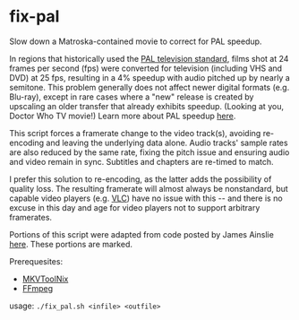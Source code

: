 # fix-pal

Slow down a Matroska-contained movie to correct for PAL speedup.

In regions that historically used the
[PAL television standard](https://en.wikipedia.org/wiki/PAL), films shot at 24
frames per second (fps) were converted for television (including VHS and DVD)
at 25 fps, resulting in a 4% speedup with audio pitched up by nearly a
semitone. This problem generally does not affect newer digital formats (e.g.
Blu-ray), except in rare cases where a "new" release is created by upscaling an
older transfer that already exhibits speedup. (Looking at you, Doctor Who TV
movie!) Learn more about PAL speedup
[here](https://en.wikipedia.org/wiki/576i#PAL_speed-up).

This script forces a framerate change to the video track(s), avoiding
re-encoding and leaving the underlying data alone. Audio tracks' sample rates
are also reduced by the same rate, fixing the pitch issue and ensuring audio
and video remain in sync. Subtitles and chapters are re-timed to match.

I prefer this solution to re-encoding, as the latter adds the possibility of
quality loss. The resulting framerate will almost always be nonstandard, but
capable video players (e.g. [VLC](https://www.videolan.org/vlc/index.html))
have no issue with this -- and there is no excuse in this day and age for video
players not to support arbitrary framerates.

Portions of this script were adapted from code posted by James Ainslie
[here](https://blog.delx.net.au/2016/05/fixing-pal-speedup-and-how-film-and-video-work/comment-page-1/#comment-100160). These portions are marked.

Prerequesites:
- [MKVToolNix](https://mkvtoolnix.download)
- [FFmpeg](https://ffmpeg.org)

usage: `./fix_pal.sh <infile> <outfile>`
